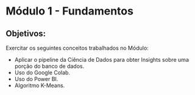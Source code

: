 
# Módulo 1 - Fundamentos
## Objetivos:
Exercitar os seguintes conceitos trabalhados no Módulo:
- Aplicar o pipeline da Ciência de Dados para obter Insights sobre uma porção do banco de dados.
- Uso do Google Colab.
- Uso do Power BI.
- Algoritmo K-Means.

